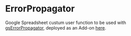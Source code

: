 # ErrorPropagator
Google Spreadsheet custum user function to be used with [gsErrorPropagator], deployed as an Add-on [here].

[gsErrorPropagator]: https://github.com/caenrigen/gsErrorPropagator
[here]: https://chrome.google.com/webstore/detail/unc/bppaocmhleknjbchhmpbfoeifgbplpcn?utm_source=permalink
